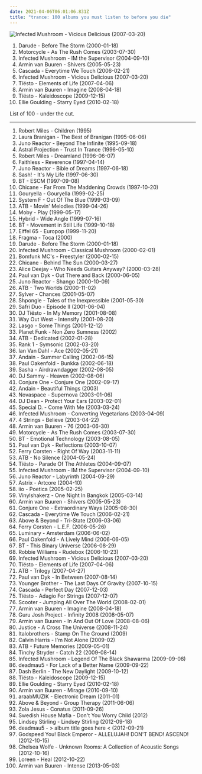 ```yaml
---
date: 2021-04-06T06:01:06.831Z
title: "trance: 100 albums you must listen to before you die"
---
```

![Infected Mushroom - Vicious Delicious (2007-03-20)](http://coverartarchive.org/release/ded7ac3b-4a17-36a2-8fc5-4a878d229f35/1353184902-500.jpg "Infected Mushroom - Vicious Delicious (2007-03-20)")
<ol class="albums">
<li data-cover="https://img.discogs.com/Cz0JOIN8j8Gumlj128kA5NEP504=/fit-in/600x598/filters:strip_icc():format(jpeg):mode_rgb():quality(90)/discogs-images/R-147167-1409737346-3469.jpeg.jpg" data-tags="trance" role="button">Darude - Before The Storm (2000-01-18)</li>
<li data-cover="https://img.discogs.com/DHKjXQJK-nZMGl86x90BioJ-KJU=/fit-in/314x313/filters:strip_icc():format(jpeg):mode_rgb():quality(90)/discogs-images/R-169504-1127089792.jpeg.jpg" data-tags="trance" role="button">Motorcycle - As The Rush Comes (2003-07-30)</li>
<li data-cover="http://coverartarchive.org/release/e5fe454e-6a3c-3b82-b3af-99f638fb4e3c/11150293974-500.jpg" data-tags="trance, psytrance, electronic" role="button">Infected Mushroom - IM the Supervisor (2004-09-10)</li>
<li data-cover="https://img.discogs.com/2ByVtYH0gU3fb_vvKDD5jo0oxgA=/fit-in/500x500/filters:strip_icc():format(jpeg):mode_rgb():quality(90)/discogs-images/R-457278-1208751980.jpeg.jpg" data-tags="trance" role="button">Armin van Buuren - Shivers (2005-05-23)</li>
<li data-cover="http://coverartarchive.org/release/bd693fb6-6fbd-4cbe-9b61-a78f18112910/28388783118-500.jpg" data-tags="dance" role="button">Cascada - Everytime We Touch (2006-02-21)</li>
<li data-cover="http://coverartarchive.org/release/ded7ac3b-4a17-36a2-8fc5-4a878d229f35/1353184902-500.jpg" data-tags="psytrance, electronic" role="button">Infected Mushroom - Vicious Delicious (2007-03-20)</li>
<li data-cover="https://img.discogs.com/IJ_Zfo5IM2HMmVI0txi5yV42BNk=/fit-in/600x600/filters:strip_icc():format(jpeg):mode_rgb():quality(90)/discogs-images/R-14343254-1572619728-7891.jpeg.jpg" data-tags="trance" role="button">Tiësto - Elements of Life (2007-04-06)</li>
<li data-cover="http://coverartarchive.org/release/56a006b0-e615-314b-9b45-86455f0d757b/2419858107-500.jpg" data-tags="trance" role="button">Armin van Buuren - Imagine (2008-04-18)</li>
<li data-cover="http://coverartarchive.org/release/194eeede-5333-42ac-96f3-1290a7aa0935/12527768502-500.jpg" data-tags="trance, electronic" role="button">Tiësto - Kaleidoscope (2009-12-15)</li>
<li data-cover="https://img.discogs.com/IZ7G1DN-PATB30I1Rs5mvGmZ14Y=/fit-in/598x590/filters:strip_icc():format(jpeg):mode_rgb():quality(90)/discogs-images/R-2129117-1414612668-5460.jpeg.jpg" data-tags="trance, electronic, ambient" role="button">Ellie Goulding - Starry Eyed (2010-02-18)</li>
</ol>
List of 100 - under the cut.
<!-- more -->

_________________

<ol class="albums">
<li data-cover="https://img.discogs.com/iKPsz5HAZ_YSskrUF1vPn7iLQds=/fit-in/600x582/filters:strip_icc():format(jpeg):mode_rgb():quality(90)/discogs-images/R-33293-1603313013-1939.jpeg.jpg" data-tags="trance, chillout, electronic" role="button">
Robert Miles - Children (1995)
</li>
<li data-cover="http://coverartarchive.org/release/c26ab134-529c-4b28-be59-8d1927f01738/9666653096-500.jpg" data-tags="female vocalists, trance, 80s, laura branigan, my favorites" role="button">
Laura Branigan - The Best of Branigan (1995-06-06)
</li>
<li data-cover="http://coverartarchive.org/release/9d869542-507d-3a9f-810e-2ff84af0891e/10744313145-500.jpg" data-tags="goa, psytrance, trance" role="button">
Juno Reactor - Beyond The Infinite (1995-09-18)
</li>
<li data-cover="http://coverartarchive.org/release/724f81e5-6913-30d3-b979-0b9c87142d23/17511200093-500.jpg" data-tags="psytrance, goa" role="button">
Astral Projection - Trust In Trance (1996-05-10)
</li>
<li data-cover="https://img.discogs.com/5yYmwaKosO62y-ibHwTCmi-CqMk=/fit-in/300x300/filters:strip_icc():format(jpeg):mode_rgb():quality(90)/discogs-images/R-34783-001.jpg.jpg" data-tags="trance, dream, robert miles" role="button">
Robert Miles - Dreamland (1996-06-07)
</li>
<li data-cover="https://img.discogs.com/Ux7JgAR8NZmQa7h00g1EMp7FNc0=/fit-in/600x610/filters:strip_icc():format(jpeg):mode_rgb():quality(90)/discogs-images/R-5489624-1477073588-1316.jpeg.jpg" data-tags="electronic, trip-hop" role="button">
Faithless - Reverence (1997-04-14)
</li>
<li data-cover="http://coverartarchive.org/release/59c9a570-4d4b-414e-90c1-f1f8c59fc21e/4225986565-500.jpg" data-tags="trance, psytrance, goa trance" role="button">
Juno Reactor - Bible of Dreams (1997-06-18)
</li>
<li data-cover="https://img.discogs.com/cfc9e7fd50d7c9c08931869b95f6849a01d0635d/images/spacer.gif" data-tags="trance" role="button">
Sash! - It's My Life (1997-06-30)
</li>
<li data-cover="http://coverartarchive.org/release/f8b4438b-425c-4698-a5d4-b5d939165e2c/6952657222-500.jpg" data-tags="trance" role="button">
BT - ESCM (1997-09-08)
</li>
<li data-cover="http://coverartarchive.org/release/079645c2-9164-40df-9905-a6287d8b1200/4111828289-500.jpg" data-tags="chicane, trance" role="button">
Chicane - Far From The Maddening Crowds (1997-10-20)
</li>
<li data-cover="https://img.discogs.com/P3Ru5viYPXV0Auk76hVBf-g4B2s=/fit-in/600x453/filters:strip_icc():format(jpeg):mode_rgb():quality(90)/discogs-images/R-13065-1547736400-4823.jpeg.jpg" data-tags="trance" role="button">
Gouryella - Gouryella (1999-02-25)
</li>
<li data-cover="https://img.discogs.com/KCnZoCZPa8BglFtfyBLX4DP0T8s=/fit-in/600x589/filters:strip_icc():format(jpeg):mode_rgb():quality(90)/discogs-images/R-144681-1545416234-5158.jpeg.jpg" data-tags="trance" role="button">
System F - Out Of The Blue (1999-03-09)
</li>
<li data-cover="https://img.discogs.com/0XJXRPvhbVRv-nHS0Jzb_kzL3vk=/fit-in/600x595/filters:strip_icc():format(jpeg):mode_rgb():quality(90)/discogs-images/R-1185400-1353182642-9973.jpeg.jpg" data-tags="trance" role="button">
ATB - Movin' Melodies (1999-04-26)
</li>
<li data-cover="http://coverartarchive.org/release/447055bf-f2a4-3f4b-9124-2c7d61d845fc/11827288168-500.jpg" data-tags="electronic" role="button">
Moby - Play (1999-05-17)
</li>
<li data-cover="https://img.discogs.com/csX_fUqFVj-EtaRPv94VbPvpCvk=/fit-in/600x600/filters:strip_icc():format(jpeg):mode_rgb():quality(90)/discogs-images/R-121310-1384038664-9012.jpeg.jpg" data-tags="breakbeat, electronic, trance" role="button">
Hybrid - Wide Angle (1999-07-16)
</li>
<li data-cover="https://img.discogs.com/J6Y3mlnQ_3fwk5IEv-aZA6wS4QI=/fit-in/600x600/filters:strip_icc():format(jpeg):mode_rgb():quality(90)/discogs-images/R-9207-1274183015.jpeg.jpg" data-tags="trance" role="button">
BT - Movement in Still Life (1999-10-18)
</li>
<li data-cover="https://img.discogs.com/nS0Ki-zjzw2hkc92SuWBm96N3Ac=/fit-in/600x559/filters:strip_icc():format(jpeg):mode_rgb():quality(90)/discogs-images/R-2814485-1508723241-5156.jpeg.jpg" data-tags="electronic, eurodance" role="button">
Eiffel 65 - Europop (1999-11-20)
</li>
<li data-cover="https://img.discogs.com/fzvLhT7y2XEChAfTrIX_0eK-Fu0=/fit-in/600x593/filters:strip_icc():format(jpeg):mode_rgb():quality(90)/discogs-images/R-320399-1606042046-5755.jpeg.jpg" data-tags="trance" role="button">
Fragma - Toca (2000)
</li>
<li data-cover="https://img.discogs.com/Cz0JOIN8j8Gumlj128kA5NEP504=/fit-in/600x598/filters:strip_icc():format(jpeg):mode_rgb():quality(90)/discogs-images/R-147167-1409737346-3469.jpeg.jpg" data-tags="trance" role="button">
Darude - Before The Storm (2000-01-18)
</li>
<li data-cover="http://coverartarchive.org/release/16c9e950-dadb-4d50-a1ad-54c630b243e3/7594550991-500.jpg" data-tags="psytrance" role="button">
Infected Mushroom - Classical Mushroom (2000-02-01)
</li>
<li data-cover="https://img.discogs.com/vok-pww6XUx5QFygj9FX9zAfMXs=/fit-in/600x515/filters:strip_icc():format(jpeg):mode_rgb():quality(90)/discogs-images/R-106523-1258962168.jpeg.jpg" data-tags="trance" role="button">
Bomfunk MC's - Freestyler (2000-02-15)
</li>
<li data-cover="http://coverartarchive.org/release/92ad3ecb-1185-4cb9-8781-98f862951be2/6229377108-500.jpg" data-tags="trance" role="button">
Chicane - Behind The Sun (2000-03-27)
</li>
<li data-cover="http://coverartarchive.org/release/2f0596b2-9760-3f65-be75-ccea095ce933/1257772770-500.jpg" data-tags="trance" role="button">
Alice Deejay - Who Needs Guitars Anyway? (2000-03-28)
</li>
<li data-cover="https://img.discogs.com/oqXeJHk4SRLc7NposS5rWDPqtlY=/fit-in/600x595/filters:strip_icc():format(jpeg):mode_rgb():quality(90)/discogs-images/R-73351-1613219919-9224.jpeg.jpg" data-tags="trance" role="button">
Paul van Dyk - Out There and Back (2000-06-05)
</li>
<li data-cover="http://coverartarchive.org/release/238adee4-f390-32ec-922c-5a46caee589b/5378433829-500.jpg" data-tags="trance, psytrance, electronic" role="button">
Juno Reactor - Shango (2000-10-09)
</li>
<li data-cover="https://img.discogs.com/H3ZECeuQG99xOeDtVk_aVMyBsOE=/fit-in/600x600/filters:strip_icc():format(jpeg):mode_rgb():quality(90)/discogs-images/R-1999310-1387021723-8245.jpeg.jpg" data-tags="trance" role="button">
ATB - Two Worlds (2000-11-02)
</li>
<li data-cover="http://coverartarchive.org/release/dd5f83f2-fd01-4fc8-9fc6-e8620bc6cd53/8844514503-500.jpg" data-tags="dance, trance" role="button">
Sylver - Chances (2001-05-07)
</li>
<li data-cover="https://img.discogs.com/Dv7Pgio7LPFqdKat1yi0UynK8g4=/fit-in/600x600/filters:strip_icc():format(jpeg):mode_rgb():quality(90)/discogs-images/R-73839-1477425849-1942.jpeg.jpg" data-tags="psychedelic" role="button">
Shpongle - Tales of the Inexpressible (2001-05-30)
</li>
<li data-cover="http://coverartarchive.org/release/77bfd13a-40b0-41ec-afd6-15f0ca904e5b/2335812387-500.jpg" data-tags="trance, electronic, dance" role="button">
Safri Duo - Episode II (2001-06-04)
</li>
<li data-cover="http://coverartarchive.org/release/ae18b56c-335d-466c-bffd-dcd77fe9e1c4/13035536593-500.jpg" data-tags="trance" role="button">
DJ Tiësto - In My Memory (2001-08-08)
</li>
<li data-cover="https://img.discogs.com/b0v5ExS2IleBxCHtXRVmjCt_0uE=/fit-in/600x455/filters:strip_icc():format(jpeg):mode_rgb():quality(90)/discogs-images/R-37097-1240257147.jpeg.jpg" data-tags="trance, electronic" role="button">
Way Out West - Intensify (2001-08-20)
</li>
<li data-cover="http://coverartarchive.org/release/20ca4a82-abb1-48c4-8c7a-170e7511ff92/2748922226-500.jpg" data-tags="dance, trance" role="button">
Lasgo - Some Things (2001-12-12)
</li>
<li data-cover="http://coverartarchive.org/release/9e919cd5-0feb-40cb-bbd8-8e4406e61bdd/7792440486-500.jpg" data-tags="dance, electronic" role="button">
Planet Funk - Non Zero Sumness (2002)
</li>
<li data-cover="http://coverartarchive.org/release/b805ffa3-20f0-4710-a40a-24fcf40e7977/25642508331-500.jpg" data-tags="trance" role="button">
ATB - Dedicated (2002-01-28)
</li>
<li data-cover="http://coverartarchive.org/release/8ca8795a-bdec-43c8-85f7-f82e46965f74/8316915392-500.jpg" data-tags="trance" role="button">
Rank 1 - Symsonic (2002-03-20)
</li>
<li data-cover="http://coverartarchive.org/release/207ea20b-a0a6-4148-b842-f0d9ffc3cb94/24473768644-500.jpg" data-tags="trance, ian van dahl" role="button">
Ian Van Dahl - Ace (2002-05-21)
</li>
<li data-cover="http://coverartarchive.org/release/8562bbcb-8d19-4c2e-a24b-24a3e50fe0d6/3671487812-500.jpg" data-tags="vocal trance, trance" role="button">
Andain - Summer Calling (2002-06-15)
</li>
<li data-cover="https://img.discogs.com/tpyi9QDYj0tJQNUVlrImxE7K5eM=/fit-in/600x966/filters:strip_icc():format(jpeg):mode_rgb():quality(90)/discogs-images/R-16688886-1609264840-5102.jpeg.jpg" data-tags="trance" role="button">
Paul Oakenfold - Bunkka (2002-06-18)
</li>
<li data-cover="https://img.discogs.com/TFI2pPW_QvMzmtoJxgZHX2IY9h0=/fit-in/600x524/filters:strip_icc():format(jpeg):mode_rgb():quality(90)/discogs-images/R-243660-1302190706.jpeg.jpg" data-tags="trance, ambient, electronic" role="button">
Sasha - Airdrawndagger (2002-08-05)
</li>
<li data-cover="http://coverartarchive.org/release/8cd0c7a7-cb6f-4753-b2e5-f29ca120e87b/4599270957-500.jpg" data-tags="trance" role="button">
DJ Sammy - Heaven (2002-08-06)
</li>
<li data-cover="http://coverartarchive.org/release/b1374cc9-4e6f-4ec8-9902-84ae1430d0a6/21618689737-500.jpg" data-tags="ambient, chillout" role="button">
Conjure One - Conjure One (2002-09-17)
</li>
<li data-cover="http://coverartarchive.org/release/d78c18a3-595d-476c-ac45-f771d9b43e1b/19951147115-500.jpg" data-tags="trance" role="button">
Andain - Beautiful Things (2003)
</li>
<li data-cover="http://coverartarchive.org/release/2cf3cff7-c967-49c3-a200-2c27c60cca16/12748504052-500.jpg" data-tags="trance, dance" role="button">
Novaspace - Supernova (2003-01-06)
</li>
<li data-cover="http://coverartarchive.org/release/58ae5a33-211c-4fb7-91ea-8be8f16648ac/19861189252-500.jpg" data-tags="trance, club, dj dean" role="button">
DJ Dean - Protect Your Ears (2003-02-01)
</li>
<li data-cover="http://coverartarchive.org/release/d8d5a08a-032b-493a-9812-3e3143a41373/24758111735-500.jpg" data-tags="dance, trance, electronic" role="button">
Special D. - Come With Me (2003-03-24)
</li>
<li data-cover="https://img.discogs.com/G_lQGAvP2uMhUYgKP2sny3aAodE=/fit-in/600x596/filters:strip_icc():format(jpeg):mode_rgb():quality(90)/discogs-images/R-1019236-1464300306-9378.jpeg.jpg" data-tags="electronic, psytrance" role="button">
Infected Mushroom - Converting Vegetarians (2003-04-09)
</li>
<li data-cover="https://img.discogs.com/n3wdRuLdRNb59IB_Qv4Dvc1amk0=/fit-in/596x594/filters:strip_icc():format(jpeg):mode_rgb():quality(90)/discogs-images/R-1207196-1234422929.jpeg.jpg" data-tags="trance, dance" role="button">
4 Strings - Believe (2003-04-22)
</li>
<li data-cover="http://coverartarchive.org/release/d63f901b-d232-4814-84d4-eeef097bb0ee/5454987213-500.jpg" data-tags="trance" role="button">
Armin van Buuren - 76 (2003-06-30)
</li>
<li data-cover="https://img.discogs.com/DHKjXQJK-nZMGl86x90BioJ-KJU=/fit-in/314x313/filters:strip_icc():format(jpeg):mode_rgb():quality(90)/discogs-images/R-169504-1127089792.jpeg.jpg" data-tags="trance" role="button">
Motorcycle - As The Rush Comes (2003-07-30)
</li>
<li data-cover="http://coverartarchive.org/release/7bef0144-6bd9-3c54-b8e7-c1166ec1ed52/6955118811-500.jpg" data-tags="trance" role="button">
BT - Emotional Technology (2003-08-05)
</li>
<li data-cover="http://coverartarchive.org/release/232b080a-0e95-39d1-b2c4-a361b44cc897/7479380338-500.jpg" data-tags="trance" role="button">
Paul van Dyk - Reflections (2003-10-07)
</li>
<li data-cover="https://img.discogs.com/boA_i52ri9qokCW21I2qe_b56iQ=/fit-in/466x466/filters:strip_icc():format(jpeg):mode_rgb():quality(90)/discogs-images/R-737145-1317817070.jpeg.jpg" data-tags="trance" role="button">
Ferry Corsten - Right Of Way (2003-11-11)
</li>
<li data-cover="http://coverartarchive.org/release/0d9879a9-accc-4283-9ac4-fc9bb069573d/25651133073-500.jpg" data-tags="trance, atb" role="button">
ATB - No Silence (2004-05-24)
</li>
<li data-cover="http://coverartarchive.org/release/176d1133-4c75-4017-9168-389b933b207c/13470088520-500.jpg" data-tags="trance, tiesto - parade of the athletes" role="button">
Tiësto - Parade Of The Athletes (2004-09-07)
</li>
<li data-cover="http://coverartarchive.org/release/e5fe454e-6a3c-3b82-b3af-99f638fb4e3c/11150293974-500.jpg" data-tags="trance, psytrance, electronic" role="button">
Infected Mushroom - IM the Supervisor (2004-09-10)
</li>
<li data-cover="http://coverartarchive.org/release/8f46f90f-b5e5-443d-bb0f-40151764a950/4043627444-500.jpg" data-tags="trance, electronic, goa, psytrance" role="button">
Juno Reactor - Labyrinth (2004-09-29)
</li>
<li data-cover="http://coverartarchive.org/release/5c054155-b21f-4831-9acd-dd40029b53d7/4702925224-500.jpg" data-tags="psytrance" role="button">
Astrix - Artcore (2004-10)
</li>
<li data-cover="http://coverartarchive.org/release/7005a05e-76de-4777-809b-6afad9c45b2a/11655498373-500.jpg" data-tags="vocal trance, trance" role="button">
iio - Poetica (2005-02-25)
</li>
<li data-cover="https://img.discogs.com/qi3Fx4NGopnoijlEeZ-s188UDIo=/fit-in/300x300/filters:strip_icc():format(jpeg):mode_rgb():quality(90)/discogs-images/R-399967-1111491818.jpg.jpg" data-tags="trance" role="button">
Vinylshakerz - One Night In Bangkok (2005-03-14)
</li>
<li data-cover="https://img.discogs.com/2ByVtYH0gU3fb_vvKDD5jo0oxgA=/fit-in/500x500/filters:strip_icc():format(jpeg):mode_rgb():quality(90)/discogs-images/R-457278-1208751980.jpeg.jpg" data-tags="trance" role="button">
Armin van Buuren - Shivers (2005-05-23)
</li>
<li data-cover="http://coverartarchive.org/release/ced64954-3160-3e27-aefe-89c4c709d67f/21236770954-500.jpg" data-tags="ambient" role="button">
Conjure One - Extraordinary Ways (2005-08-30)
</li>
<li data-cover="http://coverartarchive.org/release/bd693fb6-6fbd-4cbe-9b61-a78f18112910/28388783118-500.jpg" data-tags="dance" role="button">
Cascada - Everytime We Touch (2006-02-21)
</li>
<li data-cover="http://coverartarchive.org/release/b113f619-1f8c-377e-942f-f085e310c1ff/6625000377-500.jpg" data-tags="trance" role="button">
Above & Beyond - Tri-State (2006-03-06)
</li>
<li data-cover="http://coverartarchive.org/release/bf786f88-3871-4f26-a56b-9e9800a85f79/7013875443-500.jpg" data-tags="trance, electronic" role="button">
Ferry Corsten - L.E.F. (2006-05-26)
</li>
<li data-cover="http://coverartarchive.org/release/519b5a5e-139a-4924-93d3-4e3ca6f8fbff/10188105570-500.jpg" data-tags="trance, anjunabeats, progressive trance" role="button">
Luminary - Amsterdam (2006-06-02)
</li>
<li data-cover="http://coverartarchive.org/release/689f013e-f404-31a6-8c86-b01e1f8b3ca4/8252727529-500.jpg" data-tags="trance, dance" role="button">
Paul Oakenfold - A Lively Mind (2006-06-05)
</li>
<li data-cover="http://coverartarchive.org/release/adff4c98-9914-4715-a675-9b61de4bd294/11700606085-500.jpg" data-tags="ambient" role="button">
BT - This Binary Universe (2006-08-29)
</li>
<li data-cover="http://coverartarchive.org/release/28a2bfa0-6cf7-4854-93f1-e5a06de9162d/5907595639-500.jpg" data-tags="pop" role="button">
Robbie Williams - Rudebox (2006-10-23)
</li>
<li data-cover="http://coverartarchive.org/release/ded7ac3b-4a17-36a2-8fc5-4a878d229f35/1353184902-500.jpg" data-tags="psytrance, electronic" role="button">
Infected Mushroom - Vicious Delicious (2007-03-20)
</li>
<li data-cover="https://img.discogs.com/IJ_Zfo5IM2HMmVI0txi5yV42BNk=/fit-in/600x600/filters:strip_icc():format(jpeg):mode_rgb():quality(90)/discogs-images/R-14343254-1572619728-7891.jpeg.jpg" data-tags="trance" role="button">
Tiësto - Elements of Life (2007-04-06)
</li>
<li data-cover="http://coverartarchive.org/release/add9fb42-35b8-4af6-a6e7-0584864c9dca/3608645895-500.jpg" data-tags="trance, electronic" role="button">
ATB - Trilogy (2007-04-27)
</li>
<li data-cover="https://img.discogs.com/cfc9e7fd50d7c9c08931869b95f6849a01d0635d/images/spacer.gif" data-tags="trance" role="button">
Paul van Dyk - In Between (2007-08-14)
</li>
<li data-cover="http://coverartarchive.org/release/913fd1ba-4f98-47b9-8e58-a495066f94c2/10298509218-500.jpg" data-tags="psychedelic, chillout" role="button">
Younger Brother - The Last Days Of Gravity (2007-10-15)
</li>
<li data-cover="http://coverartarchive.org/release/01384d33-152d-4d93-92db-c3d28bebc553/8366882984-500.jpg" data-tags="dance" role="button">
Cascada - Perfect Day (2007-12-03)
</li>
<li data-cover="https://img.discogs.com/hPVupO0WrQD0Bdiw8iLFuxRoES4=/fit-in/400x400/filters:strip_icc():format(jpeg):mode_rgb():quality(90)/discogs-images/R-2750604-1339649539-6681.jpeg.jpg" data-tags="trance, epic trance" role="button">
Tiësto - Adagio For Strings (2007-12-07)
</li>
<li data-cover="https://via.placeholder.com/450" data-tags="jumpstyle" role="button">
Scooter - Jumping All Over The World (2008-02-01)
</li>
<li data-cover="http://coverartarchive.org/release/56a006b0-e615-314b-9b45-86455f0d757b/2419858107-500.jpg" data-tags="trance" role="button">
Armin van Buuren - Imagine (2008-04-18)
</li>
<li data-cover="https://img.discogs.com/_eMqMMDVOx2FX8aNRz1eCGJZuyQ=/fit-in/600x594/filters:strip_icc():format(jpeg):mode_rgb():quality(90)/discogs-images/R-1331305-1316727049.jpeg.jpg" data-tags="dance" role="button">
Guru Josh Project - Infinity 2008 (2008-05-07)
</li>
<li data-cover="http://coverartarchive.org/release/1f329d17-6f2b-41ae-91d0-77ed0fbcdd42/5442362264-500.jpg" data-tags="trance, armada" role="button">
Armin van Buuren - In And Out Of Love (2008-08-06)
</li>
<li data-cover="http://coverartarchive.org/release/15e3739f-e713-4a5f-884a-d95596c3fa1f/18417383878-500.jpg" data-tags="electronic, dance" role="button">
Justice - A Cross The Universe (2008-11-24)
</li>
<li data-cover="http://coverartarchive.org/release/70f98182-7a57-44a8-adeb-5aecaaeac206/9823154784-500.jpg" data-tags="trance, dance, techno, german" role="button">
Italobrothers - Stamp On The Ground (2009)
</li>
<li data-cover="http://coverartarchive.org/release/78bb9e5c-b1cf-4210-954d-58da5b5f23da/8161578340-500.jpg" data-tags="trance, electronic" role="button">
Calvin Harris - I'm Not Alone (2009-02)
</li>
<li data-cover="http://coverartarchive.org/release/8c37b58d-4ada-3629-b38e-17988ca14e55/7452696649-500.jpg" data-tags="trance, electronic, vocal trance" role="button">
ATB - Future Memories (2009-05-01)
</li>
<li data-cover="http://coverartarchive.org/release/6b9798de-6288-4b51-87bb-de0bcc51e2d4/24711110047-500.jpg" data-tags="trance, hip hop, pop, dance, house, tinchy stryder" role="button">
Tinchy Stryder - Catch 22 (2009-08-14)
</li>
<li data-cover="http://coverartarchive.org/release/7e734f4f-3215-3153-8fa7-376cf8a8172e/8562147990-500.jpg" data-tags="electronic, psytrance, psychedelic" role="button">
Infected Mushroom - Legend Of The Black Shawarma (2009-09-08)
</li>
<li data-cover="http://coverartarchive.org/release/97f6f1d5-1c70-367d-a217-45cab7a31926/15654510735-500.jpg" data-tags="electronic" role="button">
deadmau5 - For Lack of a Better Name (2009-09-22)
</li>
<li data-cover="http://coverartarchive.org/release/d0978e3d-f799-4dc5-b994-12548a9e8916/6980243612-500.jpg" data-tags="trance" role="button">
Dash Berlin - The New Daylight (2009-10-12)
</li>
<li data-cover="http://coverartarchive.org/release/194eeede-5333-42ac-96f3-1290a7aa0935/12527768502-500.jpg" data-tags="trance, electronic" role="button">
Tiësto - Kaleidoscope (2009-12-15)
</li>
<li data-cover="https://img.discogs.com/IZ7G1DN-PATB30I1Rs5mvGmZ14Y=/fit-in/598x590/filters:strip_icc():format(jpeg):mode_rgb():quality(90)/discogs-images/R-2129117-1414612668-5460.jpeg.jpg" data-tags="trance, electronic, ambient" role="button">
Ellie Goulding - Starry Eyed (2010-02-18)
</li>
<li data-cover="http://coverartarchive.org/release/ca46bf9c-97e5-3592-8d1f-3f00592fc690/1133356400-500.jpg" data-tags="trance" role="button">
Armin van Buuren - Mirage (2010-09-10)
</li>
<li data-cover="https://img.discogs.com/c1ZMbrBIJGu3HhQOaJBawIoDJQw=/fit-in/600x600/filters:strip_icc():format(jpeg):mode_rgb():quality(90)/discogs-images/R-3154062-1318245920.jpeg.jpg" data-tags="trance, electronic" role="button">
araabMUZIK - Electronic Dream (2011-01)
</li>
<li data-cover="http://coverartarchive.org/release/a5bd4a0b-6a0d-44e9-8961-94260e83e625/10177231187-500.jpg" data-tags="trance" role="button">
Above & Beyond - Group Therapy (2011-06-06)
</li>
<li data-cover="http://coverartarchive.org/release/4b96bb65-9831-4c26-a3d1-0455a4fa4805/2292051184-500.jpg" data-tags="electronic, electronica, art pop" role="button">
Zola Jesus - Conatus (2011-09-26)
</li>
<li data-cover="https://img.discogs.com/9MzErOAnYWDzSs2D2gxyQBTU_yU=/fit-in/600x600/filters:strip_icc():format(jpeg):mode_rgb():quality(90)/discogs-images/R-3927587-1349528161-4086.jpeg.jpg" data-tags="trance, electronic, house, electro house, electro dance" role="button">
Swedish House Mafia - Don't You Worry Child (2012)
</li>
<li data-cover="http://coverartarchive.org/release/bc51ba52-59a7-49a3-8d55-92540d64d8d4/5933544596-500.jpg" data-tags="dubstep" role="button">
Lindsey Stirling - Lindsey Stirling (2012-09-18)
</li>
<li data-cover="http://coverartarchive.org/release/a52ae1b2-ae38-4915-9a86-27c256917302/2331916399-500.jpg" data-tags="progressive house" role="button">
deadmau5 - > album title goes here < (2012-09-21)
</li>
<li data-cover="http://coverartarchive.org/release/7067908c-402e-4c17-99af-4c509b89d91c/25247846466-500.jpg" data-tags="post-rock, rock, drone" role="button">
Godspeed You! Black Emperor - ALLELUJAH! DON'T BEND! ASCEND! (2012-10-15)
</li>
<li data-cover="http://coverartarchive.org/release/8589ba2a-e62a-418d-a04d-1ee032197dd3/17775653396-500.jpg" data-tags="folk, andrew, ccm, donald trump, david orton" role="button">
Chelsea Wolfe - Unknown Rooms: A Collection of Acoustic Songs (2012-10-16)
</li>
<li data-cover="http://coverartarchive.org/release/a066b065-cd76-4dd4-a975-f3812fcd3229/18848001906-500.jpg" data-tags="trance, dance, eurovision" role="button">
Loreen - Heal (2012-10-22)
</li>
<li data-cover="http://coverartarchive.org/release/ffa84772-242d-4e86-b18c-d4a333a9242e/5338540959-500.jpg" data-tags="trance" role="button">
Armin van Buuren - Intense (2013-05-03)
</li>
</ol>